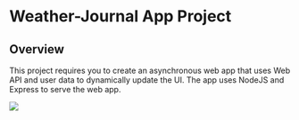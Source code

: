 # Weather-Journal App Project

## Overview
This project requires you to create an asynchronous web app that uses Web API and user data to dynamically update the UI. The app uses NodeJS and Express to serve the web app.

![](https://media.giphy.com/media/hYT6Wv925zA8X72Mjs/giphy.gif)
